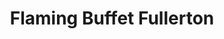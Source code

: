 ---
layout: place
title: Flaming Buffet Fullerton
permalink: /california/fullerton/flaming-buffet-fullerton.html
stateAbbr: CA
stateName: California
cityName: Fullerton
seo:
  type: restaurant
  links: null
place_id: ChIJ07DI7-HX3IAR5WhI1wxdURs
photos:
  - name: >-
      places/ChIJ07DI7-HX3IAR5WhI1wxdURs/photos/AeeoHcID-bdAGb_Ob-QK7OT4BOTNRAT3ObHhjNbrn86F9bQ3M911cVMsR-wr7ga_9fc05Ayj_DNnXEUGrYzuTbvgz24medJFBQQSZg0BAqzYyre8p1v88dk4MPhHy4VqXvJROZ2sOzzuxDjD-_Fxs0sbXgFFZH6IULKi2u4sg47Y_HVe0gjXX9XKdGMwlkl1RMYoTHWExSJ2Nc0VnBFhhHGcryUJ8hOvhZrkhnQoiHDZ5gkFg0zoRlEWvocMXcm-BPIVds7QWV60VVVbcOr6em10fXmnR4KVtmVfqbVQ51Y_V1vNTtnyJw0wxntgoBrgja-i-oRJR1PnPNqfNqtsOgbmuo2-Xd1B62cwPoW5NW9cOS066p-siQ7-aFoYFy2PcUcsQUQ4rk1gABj4TdGIjhYZHHBJCcwtjKIO9P95hQ4Sb-a6FRE
    widthPx: 4080
    heightPx: 3072
    authorAttributions:
      - displayName: David Lee
        uri: https://maps.google.com/maps/contrib/117473264908699573995
        photoUri: >-
          https://lh3.googleusercontent.com/a/ACg8ocLAocVk3dFOw8gicOPTArjCPCXNMRgRTAUc2ugID_zP3JywiA=s100-p-k-no-mo
    flagContentUri: >-
      https://www.google.com/local/imagery/report/?cb_client=maps_api_places.places_api&image_key=!1e10!2sCIHM0ogKEICAgIC348-t7wE&hl=en-US
    googleMapsUri: >-
      https://www.google.com/maps/place//data=!3m4!1e2!3m2!1sCIHM0ogKEICAgIC348-t7wE!2e10!4m2!3m1!1s0x80dcd7e1efc8b0d3:0x1b515d0cd74868e5
  - name: >-
      places/ChIJ07DI7-HX3IAR5WhI1wxdURs/photos/AeeoHcK00ernxIaAVk-CMMZ9wZoDNEZneUJTVE5e4KaadxWjzHwW2HBiLyu7GXf5JxDsSRtCg6rOwyjCa3p1l7ZiEESGzBtmN5o8I8NGOE7Tjd3gUKmo4sbGtl94Gftuy2FTSli_LoI9JFRPKKz2FbpNAg7c2KVo_i80WZsQ5erJrYKchLUNIyFYHrMM1faDjmg5WcqMWdGw0Lwc7CNv22uSNiepXtklSyHj_dXq0xXNhSKJCyTXHNS3he2SvkJjlOv-OAIGJ9hbKtZZYnjR6XrCc1zUdsfrYgyQvIh_iymWsQR7i97p4kzoi8_ew45Gxr9Eqw8UgySMnruD7plaDb10LqFOuF8_Ons7UhB-8s9kOIYG4OkEePwbhwpHh95zr2It-mB3f7x4I2oeeJpAzG2y4FlF6Lknn2lVIDshzSYcgLer2z8WTKFZXiieJTeA9_9S
    widthPx: 4080
    heightPx: 3060
    authorAttributions:
      - displayName: Savannah Gallardo
        uri: https://maps.google.com/maps/contrib/103475326920285860094
        photoUri: >-
          https://lh3.googleusercontent.com/a-/ALV-UjU3u0vTmGNZNkuOaHYj6xiyOTnJP3fCkkkjJIfPJulLY3Odwle7Mg=s100-p-k-no-mo
    flagContentUri: >-
      https://www.google.com/local/imagery/report/?cb_client=maps_api_places.places_api&image_key=!1e10!2sCIABIhADycKz7i4tpmfwmKAADRil&hl=en-US
    googleMapsUri: >-
      https://www.google.com/maps/place//data=!3m4!1e2!3m2!1sCIABIhADycKz7i4tpmfwmKAADRil!2e10!4m2!3m1!1s0x80dcd7e1efc8b0d3:0x1b515d0cd74868e5
  - name: >-
      places/ChIJ07DI7-HX3IAR5WhI1wxdURs/photos/AeeoHcLdvBMrKDyVxRagNQjS2AZT9xDZXP16Zqne0_8KpdLk49N1kMUgacQZM_1Q9bdTyLEGv9Alx1NRDd5zHHX1V5_FgllLBEB2ZCipHxbIEgowZXNZttftnVS8UvUbFSXBNzCJUTv9_tW4o-BDDU1rjKl8i3nnFi67Gi73OgKW7hSMvWpYXUtOlbVv3hRUV5ciRbL4VRAIW72w6NxM2GqZBf0nEnbH57fgy_2qzVk_ZQDYANEqRTSOoWxavfNeFDNmHly2EfBH1ft7ZpIfeUTcGeA18jNbXNGc2GOReKF1Vpz7AOz8evAZEhGVHewat5hKEQaN-cp3t2TtHUrEXFCaugzRgxP-Vr_jfJxsG4ehMzvUbzjm-6foKUWrLAZfyGpWwgMr88XmmjaZjKvrZyEzDXPEgUHUXpsvaTnRNx7-F7lg35K1oDv7FigbhbIg10LC
    widthPx: 3056
    heightPx: 3056
    authorAttributions:
      - displayName: Savannah Gallardo
        uri: https://maps.google.com/maps/contrib/103475326920285860094
        photoUri: >-
          https://lh3.googleusercontent.com/a-/ALV-UjU3u0vTmGNZNkuOaHYj6xiyOTnJP3fCkkkjJIfPJulLY3Odwle7Mg=s100-p-k-no-mo
    flagContentUri: >-
      https://www.google.com/local/imagery/report/?cb_client=maps_api_places.places_api&image_key=!1e10!2sCIABIhAA3ilWZhkhEGfwmJsAB1SG&hl=en-US
    googleMapsUri: >-
      https://www.google.com/maps/place//data=!3m4!1e2!3m2!1sCIABIhAA3ilWZhkhEGfwmJsAB1SG!2e10!4m2!3m1!1s0x80dcd7e1efc8b0d3:0x1b515d0cd74868e5
  - name: >-
      places/ChIJ07DI7-HX3IAR5WhI1wxdURs/photos/AeeoHcIfPyRt9_Enx9k52YbsmgeD9MeiFumVwhRIOtS2mWUpaK3_X6ikFaD_6E9o_f67-Bxsk_PGvq1nBrLdHqoH9QhBt-cr7HJXdw_Jjouw1ra_DWiWZdEsyuns2WuQiWoXvvKrKtylZIY4oOQoDBdMJiw0pqrsEsgSrHkA6kcYQhdRJlrQqFnlsGeeLt8qmR6fdSosQsD0ScW0u0gbmRKZFqYDzdA4VPKilwDCpZxqKSlfDgISESfNXUOPvv9NcjeNE9Q6EaHkc7VbHxlNU-f5IuXPpueZnqJ8rb5lwZgCS7sYfOfeEiKhYWOPEHdtaGuq-WwgGhqFynM7ei7Yn60z3gDwomcxcXFEUuIRb05SAnz0fGPk3htxY1o5Ugb3osGK4T3uBpMcCiUBG_WNiYcl9jrtUbI2gCDlP-M_K5mVV1CNcg
    widthPx: 3000
    heightPx: 4000
    authorAttributions:
      - displayName: Andrew Samuel
        uri: https://maps.google.com/maps/contrib/112749064913376986526
        photoUri: >-
          https://lh3.googleusercontent.com/a/ACg8ocII2Zv5Y8X-yJ8BQHnHGLadqOnfEVY_0Y4u1baROJkdJ-JGyQ=s100-p-k-no-mo
    flagContentUri: >-
      https://www.google.com/local/imagery/report/?cb_client=maps_api_places.places_api&image_key=!1e10!2sCIHM0ogKEICAgICribe_Kg&hl=en-US
    googleMapsUri: >-
      https://www.google.com/maps/place//data=!3m4!1e2!3m2!1sCIHM0ogKEICAgICribe_Kg!2e10!4m2!3m1!1s0x80dcd7e1efc8b0d3:0x1b515d0cd74868e5
  - name: >-
      places/ChIJ07DI7-HX3IAR5WhI1wxdURs/photos/AeeoHcIlOW3EtlYBwuRir-sd7FFLAfoYq4vdqYRwr3S5OPWHbHKWOzsuWwlY4RBZUU37m47QrLw90FKM1CkCsG2sAwXWxhmEZeHaZcAes7zEMqIplAA-UmFk88-z0K2Jr-8aTOCUQSQY_KokZr5aT-COsVeC7ujxHshivIJqvo9qQ5yXlsYgB38LlIYMnXb-UB1QgeK7FtITbZtmcrDGBnaRTaIlrD0gQND_kuCIT7YEFkXrybYpQp21PZochC1lVoZF30KqQz2sqW7yDtsagbfmbMBT_IQU1HqbNa-Ae7KE7G2fWmpVAU7UdInnl8JHpNNj2pvi26C7BgkQyGRvPGpCVnRa2WbqugrPYZgZYC7ZD-YoHsqYy3HhONs2QQISTzw9ou67sCCHfhqU4GGViL9XGNhSo146TdHniloQgH05Ao80p-JEGETIX7yEWbuKww
    widthPx: 4080
    heightPx: 3060
    authorAttributions:
      - displayName: Savannah Gallardo
        uri: https://maps.google.com/maps/contrib/103475326920285860094
        photoUri: >-
          https://lh3.googleusercontent.com/a-/ALV-UjU3u0vTmGNZNkuOaHYj6xiyOTnJP3fCkkkjJIfPJulLY3Odwle7Mg=s100-p-k-no-mo
    flagContentUri: >-
      https://www.google.com/local/imagery/report/?cb_client=maps_api_places.places_api&image_key=!1e10!2sCIABIhADycKzdC6AwWfsXSIABN40&hl=en-US
    googleMapsUri: >-
      https://www.google.com/maps/place//data=!3m4!1e2!3m2!1sCIABIhADycKzdC6AwWfsXSIABN40!2e10!4m2!3m1!1s0x80dcd7e1efc8b0d3:0x1b515d0cd74868e5
  - name: >-
      places/ChIJ07DI7-HX3IAR5WhI1wxdURs/photos/AeeoHcJPsKGui4JBNy1WSYj7QC0Fc7B1ir_2W0W_yGTBekXqALe3tR9ljNOTCQhwB7go3IhrJDqmYz4EtG4hV52i0r2kydbgQNe7CQEiKMlLOk3Oi8jgF1hYgMcylivQp1vHqCGYT408ZAFUHBw-WRlstSzDsl2miaisn86esSf4CsG9uNn5Jkpz4dyJKQ_NoHwtxr8i92k8SyeIlheKc9FOoOPapnj__K_iAeCS8Tz5NjIYw8sxIKIL09I-ssEsdR8sJ1lHx36BUgE4eR1BKe58WHSMEdaJ0Xdozu60k_CPpvJ6Ay5Paq6Hh6PTLxPberfnfzM3PoOqpGwJ-c7lSCOhhfHeXnjVIxkhaPPxbkzbyJv7_hE2ve8jhQ8FvQdouMoScUmq1-m1dweoIuK2Ms81UBEPcuSoSDCFidLEky8-1FY
    widthPx: 3024
    heightPx: 2862
    authorAttributions:
      - displayName: Jose Cardenas
        uri: https://maps.google.com/maps/contrib/114038108828888380108
        photoUri: >-
          https://lh3.googleusercontent.com/a-/ALV-UjXt3I8lRpv1YQArmBYaG-Epxpz_MEttE42OkIO-ZUVcdVEVA-FT=s100-p-k-no-mo
    flagContentUri: >-
      https://www.google.com/local/imagery/report/?cb_client=maps_api_places.places_api&image_key=!1e10!2sCIHM0ogKEICAgICP05ytRA&hl=en-US
    googleMapsUri: >-
      https://www.google.com/maps/place//data=!3m4!1e2!3m2!1sCIHM0ogKEICAgICP05ytRA!2e10!4m2!3m1!1s0x80dcd7e1efc8b0d3:0x1b515d0cd74868e5
  - name: >-
      places/ChIJ07DI7-HX3IAR5WhI1wxdURs/photos/AeeoHcK9p1YssgGUkbgphywqTEiqajUSTtCDRXTrMvdnbsZipiAxMAFORH7__9FUF-6loFgIPqR2G3SnmZ95rxchTNw3UZgxYW6mQ2NZ-cVBcRwk6edCN1q5efLwNJI4JGdTAZ0_EauidC59wEMDOPEy8_Hb9a0KUYpdV-0V48M-QNMGk7sb3kj5hcNEoJIeIeeaHwVOjn1cNmSkG08wXduE2gJV-SUSsXu7TwEegvhGwMB9b78zW8l86wPxgTywQPhCa3IddkY56_EHAZJFaZvURMQdf8YnuE1Hdezm3IEPPA5o8zDhQ8pgH6js_uScb8tBAF-3lNpN2vbCnMDHmhGl8pMFLlqqo1JDfJjoU0BpzsTCHmxSWAtkxMmJoIPBw8Yyv9BZ8umDp2dPe99qiqhonqNDVBqbx8K_dLvq1qkT-OdU2z9G
    widthPx: 4608
    heightPx: 3456
    authorAttributions:
      - displayName: Warren Hoo
        uri: https://maps.google.com/maps/contrib/103663667069797423399
        photoUri: >-
          https://lh3.googleusercontent.com/a-/ALV-UjXSfL6m8VuagzYbmcYAwKFlybzQs_6ok2Y4NYpr1W6JksvBXuON=s100-p-k-no-mo
    flagContentUri: >-
      https://www.google.com/local/imagery/report/?cb_client=maps_api_places.places_api&image_key=!1e10!2sCIHM0ogKEICAgID3nZ2XyAE&hl=en-US
    googleMapsUri: >-
      https://www.google.com/maps/place//data=!3m4!1e2!3m2!1sCIHM0ogKEICAgID3nZ2XyAE!2e10!4m2!3m1!1s0x80dcd7e1efc8b0d3:0x1b515d0cd74868e5
  - name: >-
      places/ChIJ07DI7-HX3IAR5WhI1wxdURs/photos/AeeoHcKvnF9tkw-9ta3eJuy0AENgCRamH4xeoKxL5i82-HFIr8xNOyUeLsoppR585RzXlHz6pXE8WAP-ml1CjynyAkqf42O-bY1PDSEhUAqwafEsBYorXSu2-QkbvpnbG4-4h5_5nxcYs8lhvLOt1fk4gYcKP7xCKdXennqXRa1Y5TUeVcuCy6dbllk8_hF-RorcPR4pvStE_qnRrjbAP_ofuB_4yqb4cnYKpA5ZcTwOo-cNEW1RbZrvzxB0dlxZvcLzxC2gSdSWwWNewqmXZfQJcaZFw13O-TLAVm7t_KulK-pnPKHPIAINmb_SWoYI20aBIoXW-qGT-Bpi6dDUDMA3sLOgpm8PJR2Rx2NulGGPqpqHLvleExTTJzxvMweWYohqKBT0XSMbvSi3ij4T_YIJ3IMCFzBcg3GDCsm8ysxnC2BzPA
    widthPx: 4096
    heightPx: 3072
    authorAttributions:
      - displayName: Paul Ay
        uri: https://maps.google.com/maps/contrib/116860953825986592646
        photoUri: >-
          https://lh3.googleusercontent.com/a-/ALV-UjVMEANRM4jeYuONjgiB5G8-tUK6ZCUl44tMB3pPedVxW1jY61Sg3Q=s100-p-k-no-mo
    flagContentUri: >-
      https://www.google.com/local/imagery/report/?cb_client=maps_api_places.places_api&image_key=!1e10!2sCIHM0ogKEICAgICPzK2CDA&hl=en-US
    googleMapsUri: >-
      https://www.google.com/maps/place//data=!3m4!1e2!3m2!1sCIHM0ogKEICAgICPzK2CDA!2e10!4m2!3m1!1s0x80dcd7e1efc8b0d3:0x1b515d0cd74868e5
  - name: >-
      places/ChIJ07DI7-HX3IAR5WhI1wxdURs/photos/AeeoHcKUkaQ4D1t8-gVY6v_ISyAvE6ibGm6fu6OKMDOSQ0_FnF5xwTQNvel_8tFhakoDJ3vyIWugMMfmRg9zJOxXTW-XJOgBh_8hf9FC6dFyyipqaNTQJ-vGwROLBZylng7q0gTGABi-1YixxceMBoeNTV5PVGTlQ-Cb9vXWTkfl0KHzWXE1wfZjo981r5phykK01CY3hIlzblLxm30PAsHm846NRiPjEk-UWZRTU4S85ywX-2DZLmhGccN4TAEPT-LOKiNhPDSuVCOKaVWS7Qvocgbm-JGDM0ZyvAO4nC_tA9ULxwwVO_ch6nI9mKQ08_Mx2RoZgy3V3aSaw_WalVrm4IdoBIgWOPTyueB5BIruXartrhSsluo1oMr9EdEHLKG-NsxKd5vXWV_Lh8INfTqbpYHBdncr_XJt3Qf7fIv6yzvu5A0N7WTciesV_QZCqG0E
    widthPx: 4608
    heightPx: 3456
    authorAttributions:
      - displayName: Demetric Henry
        uri: https://maps.google.com/maps/contrib/108783414416060978973
        photoUri: >-
          https://lh3.googleusercontent.com/a-/ALV-UjUbNb6c3U-vfQ0BsABhtmv2VdzMSZA6YfzQUVMIAD8Q2s_1bewH=s100-p-k-no-mo
    flagContentUri: >-
      https://www.google.com/local/imagery/report/?cb_client=maps_api_places.places_api&image_key=!1e10!2sCIABIhADycO2ERSfy2ekeZ8ACJGA&hl=en-US
    googleMapsUri: >-
      https://www.google.com/maps/place//data=!3m4!1e2!3m2!1sCIABIhADycO2ERSfy2ekeZ8ACJGA!2e10!4m2!3m1!1s0x80dcd7e1efc8b0d3:0x1b515d0cd74868e5
  - name: >-
      places/ChIJ07DI7-HX3IAR5WhI1wxdURs/photos/AeeoHcIqZXMc2qTcwlCCPmsW8T73Zfr7JawFYdFwj8OUTe8WltWuvhwDbTMVdevbfwS5WqZAjceBXc0kT8KA2RRal0ugBxeDRthUtbUKGxpPsklsxgc-4OnqAymsKU5mZBc2cXTdAxUCQxRaKMlxnleT0bHI3L4UdStkg3nDg_scy-CuKsZ0OoKZVBk5s6-eEEjKjUfgMMVcb2ppem1LXSrWYGAES6mwPsAsRaN-4XCrAiYAqkkmM9gj9ZFUxUzLeho1VCdNZw1jJImvJqPMVJCSmvHD3LTEgiAD1ta8xkqK7Z3e-76t8oLBrT1dnlvmx6GgQu-iBHqb5OUCk9b7JBc3yK_3V6I5CrqUloW4ONBbT6YoVDkuZfCzdgCA4f2fZl6zJIK4DyX8u8-W4nlFY7KP6RwEkL5puY5k4m1nLe2tUhw_eQ
    widthPx: 4096
    heightPx: 3072
    authorAttributions:
      - displayName: Paul Ay
        uri: https://maps.google.com/maps/contrib/116860953825986592646
        photoUri: >-
          https://lh3.googleusercontent.com/a-/ALV-UjVMEANRM4jeYuONjgiB5G8-tUK6ZCUl44tMB3pPedVxW1jY61Sg3Q=s100-p-k-no-mo
    flagContentUri: >-
      https://www.google.com/local/imagery/report/?cb_client=maps_api_places.places_api&image_key=!1e10!2sCIHM0ogKEICAgICPzK2CdA&hl=en-US
    googleMapsUri: >-
      https://www.google.com/maps/place//data=!3m4!1e2!3m2!1sCIHM0ogKEICAgICPzK2CdA!2e10!4m2!3m1!1s0x80dcd7e1efc8b0d3:0x1b515d0cd74868e5
address: 104 W Orangethorpe Ave, Fullerton, CA 92832, USA
street: 104 W Orangethorpe Ave
city: Fullerton
state: CA
zip: '92832'
country: USA
neighborhood: null
latitude: '33.859061'
longitude: '-117.925158'
accessibility_options:
  wheelchairAccessibleParking: true
  wheelchairAccessibleEntrance: true
  wheelchairAccessibleRestroom: true
  wheelchairAccessibleSeating: true
business_status: OPERATIONAL
name: Flaming Buffet Fullerton
google_maps_links:
  directionsUri: >-
    https://www.google.com/maps/dir//''/data=!4m7!4m6!1m1!4e2!1m2!1m1!1s0x80dcd7e1efc8b0d3:0x1b515d0cd74868e5!3e0
  placeUri: https://maps.google.com/?cid=1968456821870455013
  writeAReviewUri: >-
    https://www.google.com/maps/place//data=!4m3!3m2!1s0x80dcd7e1efc8b0d3:0x1b515d0cd74868e5!12e1
  reviewsUri: >-
    https://www.google.com/maps/place//data=!4m4!3m3!1s0x80dcd7e1efc8b0d3:0x1b515d0cd74868e5!9m1!1b1
  photosUri: >-
    https://www.google.com/maps/place//data=!4m3!3m2!1s0x80dcd7e1efc8b0d3:0x1b515d0cd74868e5!10e5
primary_type: Restaurant
opening_hours:
  regular: null
  current: null
secondary_opening_hours:
  regular:
    weekdayDescriptions: null
    type: null
  current:
    weekdayDescriptions: null
    type: null
phone: null
price_level: null
price_range: null
rating: null
rating_count: 0
website: null
description: >-
  Discover Flaming Buffet in Fullerton, CA$$$Flaming Buffet in Fullerton, CA,
  stands out as a welcoming all-you-can-eat destination nestled in the Fullerton
  Metrocenter, offering a blend of hearty comfort foods and interactive dining
  experiences. This spot highlights fresh, customizable options like Mongolian
  BBQ, where guests can tailor their meals to suit their tastes. The restaurant
  boasts accessible features, making it easy for everyone to enjoy a relaxed
  meal, from ample seating to convenient entry points. With its focus on variety
  and value, it's an ideal choice for those seeking casual dining in a vibrant
  setting. Whether you're looking for a satisfying lunch or dinner, this buffet
  delivers on flavor and convenience for everyday diners.
generative_summary: >-
  Discover Flaming Buffet in Fullerton, CA$$$Flaming Buffet in Fullerton, CA,
  stands out as a welcoming all-you-can-eat destination nestled in the Fullerton
  Metrocenter, offering a blend of hearty comfort foods and interactive dining
  experiences. This spot highlights fresh, customizable options like Mongolian
  BBQ, where guests can tailor their meals to suit their tastes. The restaurant
  boasts accessible features, making it easy for everyone to enjoy a relaxed
  meal, from ample seating to convenient entry points. With its focus on variety
  and value, it's an ideal choice for those seeking casual dining in a vibrant
  setting. Whether you're looking for a satisfying lunch or dinner, this buffet
  delivers on flavor and convenience for everyday diners.
generative_disclosure: Summarized by AI using the Grok-3-Mini model.
reviews: null
review_summary: >-
  What Visitors Are Saying$$$From what people share about similar buffet spots,
  folks generally appreciate the wide array of comfort food choices and the fun
  of building your own Mongolian BBQ dish at places like this. Many highlight
  the generous portions and welcoming vibe, making it a go-to for families or
  groups wanting a laid-back meal without breaking the bank. While some mention
  the need for quick service during busy times, the overall experience often
  comes across as satisfying and worthwhile for the price. It's clear that the
  interactive elements and variety keep things exciting, drawing in repeat
  visitors who enjoy the casual atmosphere. All in all, this spot seems to hit
  the mark for anyone craving a straightforward, enjoyable dining outing in the
  area.
review_disclosure: Summarized by AI using the Grok-3-Mini model.
parking_options: null
payment_options: null
allow_dogs: null
curbside_pickup: null
delivery: null
dine_in: null
good_for_children: null
good_for_groups: null
good_for_sports: null
live_music: null
menu_for_children: null
outdoor_seating: null
reservable: null
restroom: null
serves_beer: null
serves_breakfast: null
serves_brunch: null
serves_cocktails: null
serves_coffee: null
serves_dinner: null
serves_dessert: null
serves_lunch: null
serves_vegetarian_food: null
serves_wine: null
takeout: null
update_category: pro
places_description: null

---